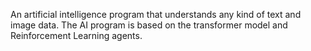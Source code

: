 An artificial intelligence program that understands any kind of text and image data. The AI program is based on the transformer model and Reinforcement Learning agents.